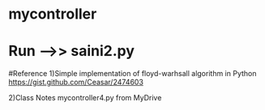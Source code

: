 # mycontroller
# Run -->> saini2.py 

#Reference 
1)Simple implementation of floyd-warhsall algorithm in Python 
https://gist.github.com/Ceasar/2474603

2)Class Notes mycontroller4.py from MyDrive

